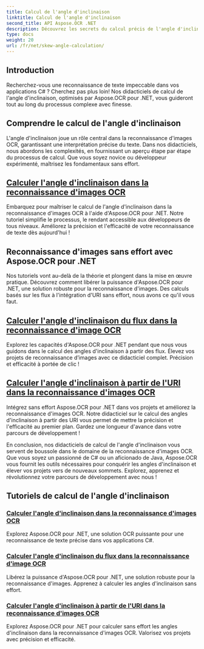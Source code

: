 ```yaml
---
title: Calcul de l'angle d'inclinaison
linktitle: Calcul de l'angle d'inclinaison
second_title: API Aspose.OCR .NET
description: Découvrez les secrets du calcul précis de l'angle d'inclinaison dans la reconnaissance d'images OCR avec Aspose.OCR pour .NET. Améliorez la précision et l’efficacité de vos projets sans effort.
type: docs
weight: 20
url: /fr/net/skew-angle-calculation/
---
```

## Introduction

Recherchez-vous une reconnaissance de texte impeccable dans vos applications C# ? Cherchez pas plus loin! Nos didacticiels de calcul de l'angle d'inclinaison, optimisés par Aspose.OCR pour .NET, vous guideront tout au long du processus complexe avec finesse.

## Comprendre le calcul de l'angle d'inclinaison
L'angle d'inclinaison joue un rôle central dans la reconnaissance d'images OCR, garantissant une interprétation précise du texte. Dans nos didacticiels, nous abordons les complexités, en fournissant un aperçu étape par étape du processus de calcul. Que vous soyez novice ou développeur expérimenté, maîtrisez les fondamentaux sans effort.

## [Calculer l'angle d'inclinaison dans la reconnaissance d'images OCR](./calculate-skew-angle/)
Embarquez pour maîtriser le calcul de l'angle d'inclinaison dans la reconnaissance d'images OCR à l'aide d'Aspose.OCR pour .NET. Notre tutoriel simplifie le processus, le rendant accessible aux développeurs de tous niveaux. Améliorez la précision et l'efficacité de votre reconnaissance de texte dès aujourd'hui !

## Reconnaissance d'images sans effort avec Aspose.OCR pour .NET
Nos tutoriels vont au-delà de la théorie et plongent dans la mise en œuvre pratique. Découvrez comment libérer la puissance d'Aspose.OCR pour .NET, une solution robuste pour la reconnaissance d'images. Des calculs basés sur les flux à l'intégration d'URI sans effort, nous avons ce qu'il vous faut.

## [Calculer l'angle d'inclinaison du flux dans la reconnaissance d'image OCR](./calculate-skew-angle-from-stream/)
Explorez les capacités d'Aspose.OCR pour .NET pendant que nous vous guidons dans le calcul des angles d'inclinaison à partir des flux. Élevez vos projets de reconnaissance d’images avec ce didacticiel complet. Précision et efficacité à portée de clic !

## [Calculer l'angle d'inclinaison à partir de l'URI dans la reconnaissance d'images OCR](./calculate-skew-angle-from-uri/)
Intégrez sans effort Aspose.OCR pour .NET dans vos projets et améliorez la reconnaissance d'images OCR. Notre didacticiel sur le calcul des angles d'inclinaison à partir des URI vous permet de mettre la précision et l'efficacité au premier plan. Gardez une longueur d'avance dans votre parcours de développement !

En conclusion, nos didacticiels de calcul de l'angle d'inclinaison vous servent de boussole dans le domaine de la reconnaissance d'images OCR. Que vous soyez un passionné de C# ou un aficionado de Java, Aspose.OCR vous fournit les outils nécessaires pour conquérir les angles d'inclinaison et élever vos projets vers de nouveaux sommets. Explorez, apprenez et révolutionnez votre parcours de développement avec nous !
## Tutoriels de calcul de l'angle d'inclinaison
### [Calculer l'angle d'inclinaison dans la reconnaissance d'images OCR](./calculate-skew-angle/)
Explorez Aspose.OCR pour .NET, une solution OCR puissante pour une reconnaissance de texte précise dans vos applications C#.
### [Calculer l'angle d'inclinaison du flux dans la reconnaissance d'image OCR](./calculate-skew-angle-from-stream/)
Libérez la puissance d'Aspose.OCR pour .NET, une solution robuste pour la reconnaissance d'images. Apprenez à calculer les angles d'inclinaison sans effort.
### [Calculer l'angle d'inclinaison à partir de l'URI dans la reconnaissance d'images OCR](./calculate-skew-angle-from-uri/)
Explorez Aspose.OCR pour .NET pour calculer sans effort les angles d'inclinaison dans la reconnaissance d'images OCR. Valorisez vos projets avec précision et efficacité.